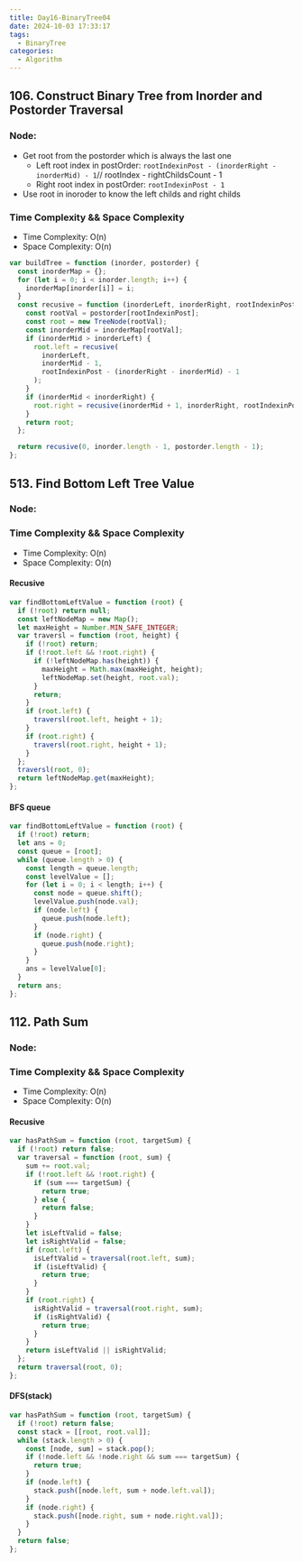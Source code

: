 ```yaml
---
title: Day16-BinaryTree04
date: 2024-10-03 17:33:17
tags:
  - BinaryTree
categories:
  - Algorithm
---
```


## 106. Construct Binary Tree from Inorder and Postorder Traversal

### Node:

- Get root from the postorder which is always the last one
  - Left root index in postOrder: `rootIndexinPost - (inorderRight - inorderMid) - 1`// rootIndex - rightChildsCount - 1
  - Right root index in postOrder: `rootIndexinPost - 1`
- Use root in inoroder to know the left childs and right childs

### Time Complexity && Space Complexity

- Time Complexity: O(n)
- Space Complexity: O(n)

```js
var buildTree = function (inorder, postorder) {
  const inorderMap = {};
  for (let i = 0; i < inorder.length; i++) {
    inorderMap[inorder[i]] = i;
  }
  const recusive = function (inorderLeft, inorderRight, rootIndexinPost) {
    const rootVal = postorder[rootIndexinPost];
    const root = new TreeNode(rootVal);
    const inorderMid = inorderMap[rootVal];
    if (inorderMid > inorderLeft) {
      root.left = recusive(
        inorderLeft,
        inorderMid - 1,
        rootIndexinPost - (inorderRight - inorderMid) - 1
      );
    }
    if (inorderMid < inorderRight) {
      root.right = recusive(inorderMid + 1, inorderRight, rootIndexinPost - 1);
    }
    return root;
  };

  return recusive(0, inorder.length - 1, postorder.length - 1);
};
```

## 513. Find Bottom Left Tree Value

### Node:

### Time Complexity && Space Complexity

- Time Complexity: O(n)
- Space Complexity: O(n)

#### Recusive

```js
var findBottomLeftValue = function (root) {
  if (!root) return null;
  const leftNodeMap = new Map();
  let maxHeight = Number.MIN_SAFE_INTEGER;
  var traversl = function (root, height) {
    if (!root) return;
    if (!root.left && !root.right) {
      if (!leftNodeMap.has(height)) {
        maxHeight = Math.max(maxHeight, height);
        leftNodeMap.set(height, root.val);
      }
      return;
    }
    if (root.left) {
      traversl(root.left, height + 1);
    }
    if (root.right) {
      traversl(root.right, height + 1);
    }
  };
  traversl(root, 0);
  return leftNodeMap.get(maxHeight);
};
```

#### BFS queue

```js
var findBottomLeftValue = function (root) {
  if (!root) return;
  let ans = 0;
  const queue = [root];
  while (queue.length > 0) {
    const length = queue.length;
    const levelValue = [];
    for (let i = 0; i < length; i++) {
      const node = queue.shift();
      levelValue.push(node.val);
      if (node.left) {
        queue.push(node.left);
      }
      if (node.right) {
        queue.push(node.right);
      }
    }
    ans = levelValue[0];
  }
  return ans;
};
```

## 112. Path Sum

### Node:

### Time Complexity && Space Complexity

- Time Complexity: O(n)
- Space Complexity: O(n)

#### Recusive

```js
var hasPathSum = function (root, targetSum) {
  if (!root) return false;
  var traversal = function (root, sum) {
    sum += root.val;
    if (!root.left && !root.right) {
      if (sum === targetSum) {
        return true;
      } else {
        return false;
      }
    }
    let isLeftValid = false;
    let isRightValid = false;
    if (root.left) {
      isLeftValid = traversal(root.left, sum);
      if (isLeftValid) {
        return true;
      }
    }
    if (root.right) {
      isRightValid = traversal(root.right, sum);
      if (isRightValid) {
        return true;
      }
    }
    return isLeftValid || isRightValid;
  };
  return traversal(root, 0);
};
```

#### DFS(stack)

```js
var hasPathSum = function (root, targetSum) {
  if (!root) return false;
  const stack = [[root, root.val]];
  while (stack.length > 0) {
    const [node, sum] = stack.pop();
    if (!node.left && !node.right && sum === targetSum) {
      return true;
    }
    if (node.left) {
      stack.push([node.left, sum + node.left.val]);
    }
    if (node.right) {
      stack.push([node.right, sum + node.right.val]);
    }
  }
  return false;
};
```
